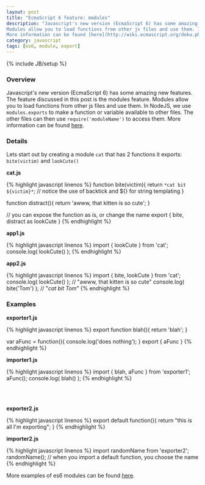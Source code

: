 ```yaml
---
layout: post
title: "EcmaScript 6 feature: modules"
description: "Javascript's new version (EcmaScript 6) has some amazing new features. The feature discussed in this post is the modules feature.
Modules allow you to load functions from other js files and use them. In NodeJS, we use `modules.exports` to make a function or variable available to other files. The other files can then use `require('moduleName')` to access them.
More information can be found [here](http://wiki.ecmascript.org/doku.php?id=harmony:modules)."
category: javascript
tags: [es6, module, export]
---
```

{% include JB/setup %}

<!-- Overview -->
<h3>Overview</h3>

Javascript's new version (EcmaScript 6) has some amazing new features. The feature discussed in this post is the modules feature.
Modules allow you to load functions from other js files and use them. In NodeJS, we use `modules.exports` to make a function or variable available to other files. The other files can then use `require('moduleName')` to access them.
More information can be found [here](http://wiki.ecmascript.org/doku.php?id=harmony:modules).

<!-- Details -->
<h3>Details</h3>

Lets start out by creating a module `cat` that has 2 functions it exports: `bite(victim)` and `lookCute()`

<b>cat.js</b>

{% highlight javascript linenos %}
function bite(victim){
  return `*cat bit ${victim}*`;
  // notice the use of backtick and ${} for string templating
}

function distract(){
  return 'awww, that kitten is so cute';
}

// you can expose the function as is, or change the name
export { bite, distract as lookCute }
{% endhighlight %}

<b>app1.js</b>

{% highlight javascript linenos %}
import { lookCute } from 'cat';
console.log( lookCute() );
{% endhighlight %}

<b>app2.js</b>

{% highlight javascript linenos %}
import { bite, lookCute } from 'cat';
console.log( lookCute() );  // "awww, that kitten is so cute"
console.log( bite('Tom') ); // "*cat bit Tom*"
{% endhighlight %}

<h3>Examples</h3>

<b>exporter1.js</b>

{% highlight javascript linenos %}
export function blah(){
  return 'blah';
}

var aFunc = function(){
  console.log('does nothing');
}
export { aFunc }
{% endhighlight %}

<b>importer1.js</b>

{% highlight javascript linenos %}
import { blah, aFunc } from 'exporter1';
aFunc();
console.log( blah() );
{% endhighlight %}

<br /><br />

<b>exporter2.js</b>

{% highlight javascript linenos %}
export default function(){
  return "this is all I'm exporting";
}
{% endhighlight %}

<b>importer2.js</b>

{% highlight javascript linenos %}
import randomName from 'exporter2';
randomName(); // when you import a default function, you choose the name
{% endhighlight %}

More examples of es6 modules can be found [here](http://wiki.ecmascript.org/doku.php?id=harmony:modules_examples).